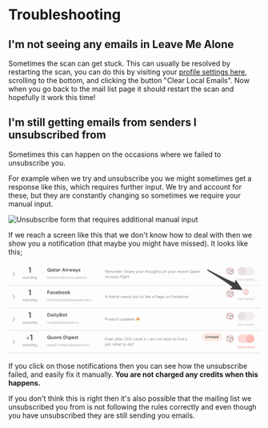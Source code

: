 # Troubleshooting

## I'm not seeing any emails in Leave Me Alone

Sometimes the scan can get stuck. This can usually be resolved by restarting the scan, you can do this by visiting your [profile settings here](https://leavemealone.app/app/profile), scrolling to the bottom, and clicking the button "Clear Local Emails". Now when you go back to the mail list page it should restart the scan and hopefully it work this time!

## I'm still getting emails from senders I unsubscribed from

Sometimes this can happen on the occasions where we failed to unsubscribe you.

For example when we try and unsubscribe you we might sometimes get a response like this, which requires further input. We try and account for these, but they are constantly changing so sometimes we require your manual input.

![Unsubscribe form that requires additional manual input](https://d33v4339jhl8k0.cloudfront.net/inline/101922/b1184916c7fa0049d425f75b767b7aaf59822cde/f2f1783e3d5ee35fd1569bdcbd5a569d11ed4e6a/unnamed.png)

If we reach a screen like this that we don't know how to deal with then we show you a notification \(that maybe you might have missed\). It looks like this;

![](../.gitbook/assets/failed-unsub.jpg)

If you click on those notifications then you can see how the unsubscribe failed, and easily fix it manually. **You are not charged any credits when this happens.**  
  
If you don't think this is right then it's also possible that the mailing list we unsubscribed you from is not following the rules correctly and even though you have unsubscribed they are still sending you emails.

